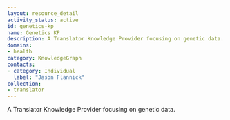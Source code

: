 ```yaml
---
layout: resource_detail
activity_status: active
id: genetics-kp
name: Genetics KP
description: A Translator Knowledge Provider focusing on genetic data.
domains:
- health
category: KnowledgeGraph
contacts:
- category: Individual
  label: "Jason Flannick"
collection:
- translator
---
```


A Translator Knowledge Provider focusing on genetic data.

